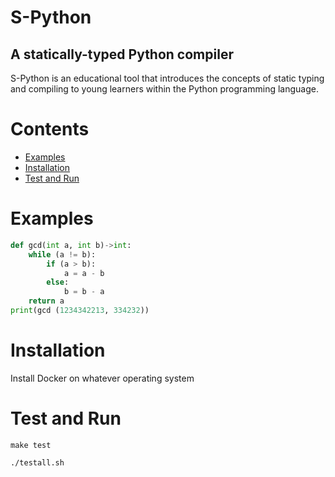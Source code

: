 # S-Python
## A statically-typed Python compiler   

S-Python is an educational tool that introduces the concepts of static typing and compiling to young learners within the Python programming language.

# Contents
* [Examples](#ex)
* [Installation](#install)
* [Test and Run](#test)

# <a name="ex"></a> Examples
```py
def gcd(int a, int b)->int:
    while (a != b):
        if (a > b):    
            a = a - b
        else:
            b = b - a
    return a
print(gcd (1234342213, 334232))
```
# <a name="install"></a> Installation

Install Docker on whatever operating system 

# <a name="test"></a> Test and Run
```console
make test
```
```console
./testall.sh
```
